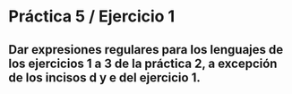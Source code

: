 # Práctica 5 / Ejercicio 1  
## Dar expresiones regulares para los lenguajes de los ejercicios 1 a 3 de la práctica 2, a excepción de los incisos d y e del ejercicio 1.  
